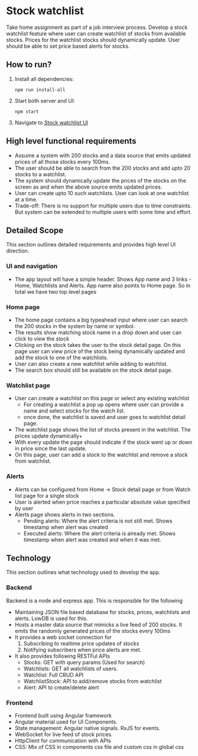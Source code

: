# Stock watchlist

Take home assignment as part of a job interview process. Develop a stock watchlist feature where user can create watchlist of stocks from available stocks. Prices for the watchlist stocks should dynamically update. User should be able to set price based alerts for stocks.

## How to run?

1. Install all dependencies:

   ```
   npm run install-all
   ```

2. Start both server and UI:

   ```
   npm start
   ```

3. Navigate to [Stock watchlist UI](http://localhost:4200)


## High level functional requirements

- Assume a system with 200 stocks and a data source that emits updated prices of all those stocks every 100ms.
- The user should be able to search from the 200 stocks and add upto 20 stocks to a watchlist.
- The system should dynamically update the prices of the stocks on the screen as and when the above source emits updated prices.
- User can create upto 10 such watchlists. User can look at one watchlist at a time.
- Trade-off: There is no support for multiple users due to time constraints. But system can be extended to multiple users with some time and effort.

## Detailed Scope

This section outlines detailed requirements and provides high level UI direction.

### UI and navigation

- The app layout will have a simple header. Shows App name and 3 links - Home, Watchlists and Alerts. App name also points to Home page. So in total we have two top level pages

### Home page

- The home page contains a big typeahead input where user can search the 200 stocks in the system by name or symbol.
- The results show matching stock name in a drop down and user can click to view the stock
- Clicking on the stock takes the user to the stock detail page. On this page user can view price of the stock being dynamically updated and add the stock to one of the watchlists.
- User can also create a new watchlist while adding to watchlist.
- The search box should still be available on the stock detail page.

### Watchlist page
- User can create a watchlist on this page or select any existing watchlist
  - For creating a watchlist a pop up opens where user can provide a name and select stocks for the watch list.
  - once done, the watchlist is saved and user goes to watchlist detail page.
- The watchlist page shows the list of stocks present in the watchlist. The prices update dynamically+       
- With every update the page should indicate if the stock went up or down in price since the last update.
- On this page, user can add a stock to the watchlist and remove a stock from watchlist.

### Alerts

- Alerts can be configured from Home -> Stock detail page or from Watch list page for a single stock
- User is alerted when price reaches a particular absolute value specified by user
- Alerts page shows alerts in two sections.
  - Pending alerts: Where the alert criteria is not still met. Shows timestamp when alert was created
  - Executed alerts: Where the alert criteria is already met. Shows timestamp when alert was created and when it was met.

## Technology

This section outlines what technology used to develop the app.

### Backend

Backend is a node and express app. This is responsible for the following

- Maintaining JSON file based database for stocks, prices, watchlists and alerts. LowDB is used for this.
- Hosts a master data source that mimicks a live feed of 200 stocks. It emits the randomly generated prices of the stocks every 100ms
- It provides a web socket connection for
  1. Subscribing to realtime price updates of stocks
  2. Notifying subscribers when price alerts are met.
- It also provides following RESTFul APIs
  - Stocks: GET with query params (Used for search)
  - Watchlists: GET all watchlists of users.
  - Watchlist: Full CRUD API
  - WatchlistStock: API to add/remove stocks from watchlist
  - Alert: API to create/delete alert

### Frontend

- Frontend built using Angular framework
- Angular material used for UI Components.
- State management: Angular native signals. RxJS for events.
- WebSocket for live feed of stock prices.
- HttpClient for communication with APIs
- CSS: Mix of CSS in components css file and custom css in global css
